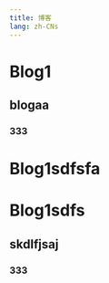 ```yaml
---
title: 博客
lang: zh-CNs
---
```

# Blog1

## blogaa
### 333

# Blog1sdfsfa


# Blog1sdfs

## skdlfjsaj

### 333
